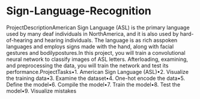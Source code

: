 # Sign-Language-Recognition
ProjectDescriptionAmerican Sign Language (ASL) is the primary language used by many deaf individuals in NorthAmerica, and it is also used by hard-of-hearing and hearing individuals. The language is as rich asspoken languages and employs signs made with the hand, along with facial gestures and bodilypostures.In this project, you will train a convolutional neural network to classify images of ASL letters. Afterloading, examining, and preprocessing the data, you will train the network and test its performance.ProjectTasks•1. American Sign Language (ASL)•2. Visualize the training data•3. Examine the dataset•4. One-hot encode the data•5. Define the model•6. Compile the model•7. Train the model•8. Test the model•9. Visualize mistakes
